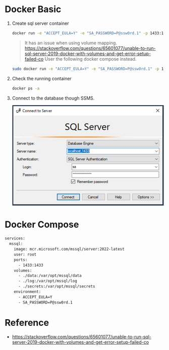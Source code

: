 # Docker Basic
1. Create sql server container

    ``` bash
    docker run -e "ACCEPT_EULA=Y" -e "SA_PASSWORD=P@ssw0rd.1" -p 1433:1433 --name sql2022 -d mcr.microsoft.com/mssql/server:2022-latest
    ```

    > It has an issue when using volume mapping.
    > https://stackoverflow.com/questions/65601077/unable-to-run-sql-server-2019-docker-with-volumes-and-get-error-setup-failed-co
    > User the following docker compose instead.
    
    ``` bash
    sudo docker run -e "ACCEPT_EULA=Y" -e "SA_PASSWORD=P@ssw0rd.1" -p 1433:1433 --name sql2022 -v /var/opt/mssql2022/data:/var/opt/mssql/data -v /var/opt/mssql2022/log:/var/opt/mssql/log -v /var/opt/mssql2022/secrets:/var/opt/mssql/secrets -d mcr.microsoft.com/mssql/server:2022-latest
    ```

2. Check the running container

    ``` bash
    docker ps -a
    ```

3. Connect to the database though SSMS.

   <img src="../images/ss_sql-server-connect-management-studio.png" alt="drawing"/>


# Docker Compose
```bash
services:
  mssql:
    image: mcr.microsoft.com/mssql/server:2022-latest
    user: root
    ports:
      - 1433:1433
    volumes:
      - ./data:/var/opt/mssql/data
      - ./log:/var/opt/mssql/log
      - ./secrets:/var/opt/mssql/secrets
    environment:
      - ACCEPT_EULA=Y
      - SA_PASSWORD=P@ssw0rd.1
```

# Reference
- https://stackoverflow.com/questions/65601077/unable-to-run-sql-server-2019-docker-with-volumes-and-get-error-setup-failed-co